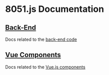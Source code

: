 # 8051.js Documentation

## [Back-End](back-end)
Docs related to the [back-end code](../src/lib)

## [Vue Components](components)
Docs related to the [Vue.js components](../src/components)
